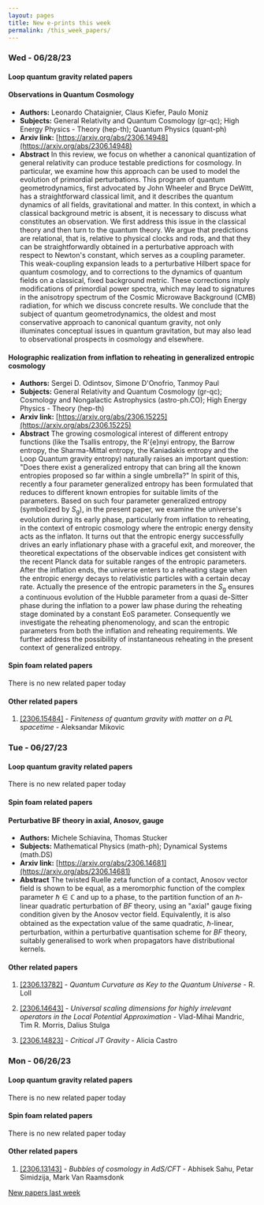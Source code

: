 ```yaml
---
layout: pages
title: New e-prints this week
permalink: /this_week_papers/
---
```




### Wed - 06/28/23

#### Loop quantum gravity related papers

#### **Observations in Quantum Cosmology**
 - **Authors:** Leonardo Chataignier, Claus Kiefer, Paulo Moniz
 - **Subjects:** General Relativity and Quantum Cosmology (gr-qc); High Energy Physics - Theory (hep-th); Quantum Physics (quant-ph)
 - **Arxiv link:** [https://arxiv.org/abs/2306.14948](https://arxiv.org/abs/2306.14948)
 - **Abstract**
 In this review, we focus on whether a canonical quantization of general relativity can produce testable predictions for cosmology. In particular, we examine how this approach can be used to model the evolution of primordial perturbations. This program of quantum geometrodynamics, first advocated by John Wheeler and Bryce DeWitt, has a straightforward classical limit, and it describes the quantum dynamics of all fields, gravitational and matter. In this context, in which a classical background metric is absent, it is necessary to discuss what constitutes an observation. We first address this issue in the classical theory and then turn to the quantum theory. We argue that predictions are relational, that is, relative to physical clocks and rods, and that they can be straightforwardly obtained in a perturbative approach with respect to Newton's constant, which serves as a coupling parameter. This weak-coupling expansion leads to a perturbative Hilbert space for quantum cosmology, and to corrections to the dynamics of quantum fields on a classical, fixed background metric. These corrections imply modifications of primordial power spectra, which may lead to signatures in the anisotropy spectrum of the Cosmic Microwave Background (CMB) radiation, for which we discuss concrete results. We conclude that the subject of quantum geometrodynamics, the oldest and most conservative approach to canonical quantum gravity, not only illuminates conceptual issues in quantum gravitation, but may also lead to observational prospects in cosmology and elsewhere. 

#### **Holographic realization from inflation to reheating in generalized  entropic cosmology**
 - **Authors:** Sergei D. Odintsov, Simone D'Onofrio, Tanmoy Paul
 - **Subjects:** General Relativity and Quantum Cosmology (gr-qc); Cosmology and Nongalactic Astrophysics (astro-ph.CO); High Energy Physics - Theory (hep-th)
 - **Arxiv link:** [https://arxiv.org/abs/2306.15225](https://arxiv.org/abs/2306.15225)
 - **Abstract**
 The growing cosmological interest of different entropy functions (like the Tsallis entropy, the R\'{e}nyi entropy, the Barrow entropy, the Sharma-Mittal entropy, the Kaniadakis entropy and the Loop Quantum gravity entropy) naturally raises an important question: "Does there exist a generalized entropy that can bring all the known entropies proposed so far within a single umbrella?" In spirit of this, recently a four parameter generalized entropy has been formulated that reduces to different known entropies for suitable limits of the parameters. Based on such four parameter generalized entropy (symbolized by $S_\mathrm{g}$), in the present paper, we examine the universe's evolution during its early phase, particularly from inflation to reheating, in the context of entropic cosmology where the entropic energy density acts as the inflaton. It turns out that the entropic energy successfully drives an early inflationary phase with a graceful exit, and moreover, the theoretical expectations of the observable indices get consistent with the recent Planck data for suitable ranges of the entropic parameters. After the inflation ends, the universe enters to a reheating stage when the entropic energy decays to relativistic particles with a certain decay rate. Actually the presence of the entropic parameters in the $S_\mathrm{g}$ ensures a continuous evolution of the Hubble parameter from a quasi de-Sitter phase during the inflation to a power law phase during the reheating stage dominated by a constant EoS parameter. Consequently we investigate the reheating phenomenology, and scan the entropic parameters from both the inflation and reheating requirements. We further address the possibility of instantaneous reheating in the present context of generalized entropy. 

#### Spin foam related papers

There is no new related paper today 



#### Other related papers

1. [[2306.15484]](https://arxiv.org/abs/2306.15484) - *Finiteness of quantum gravity with matter on a PL spacetime* - Aleksandar Mikovic



### Tue - 06/27/23

#### Loop quantum gravity related papers

There is no new related paper today 

#### Spin foam related papers

#### **Perturbative BF theory in axial, Anosov, gauge**
 - **Authors:** Michele Schiavina, Thomas Stucker
 - **Subjects:** Mathematical Physics (math-ph); Dynamical Systems (math.DS)
 - **Arxiv link:** [https://arxiv.org/abs/2306.14681](https://arxiv.org/abs/2306.14681)
 - **Abstract**
 The twisted Ruelle zeta function of a contact, Anosov vector field is shown to be equal, as a meromorphic function of the complex parameter $\hbar\in\mathbb{C}$ and up to a phase, to the partition function of an $\hbar$-linear quadratic perturbation of $BF$ theory, using an "axial" gauge fixing condition given by the Anosov vector field. Equivalently, it is also obtained as the expectation value of the same quadratic, $\hbar$-linear, perturbation, within a perturbative quantisation scheme for $BF$ theory, suitably generalised to work when propagators have distributional kernels. 



#### Other related papers

1. [[2306.13782]](https://arxiv.org/abs/2306.13782) - *Quantum Curvature as Key to the Quantum Universe* - R. Loll

1. [[2306.14643]](https://arxiv.org/abs/2306.14643) - *Universal scaling dimensions for highly irrelevant operators in the  Local Potential Approximation* - Vlad-Mihai Mandric, Tim R. Morris, Dalius Stulga

1. [[2306.14823]](https://arxiv.org/abs/2306.14823) - *Critical JT Gravity* - Alicia Castro



### Mon - 06/26/23

#### Loop quantum gravity related papers

There is no new related paper today 

#### Spin foam related papers

There is no new related paper today 



#### Other related papers

1. [[2306.13143]](https://arxiv.org/abs/2306.13143) - *Bubbles of cosmology in AdS/CFT* - Abhisek Sahu, Petar Simidzija, Mark Van Raamsdonk






[New papers last week]({{site.url}}/archived/weekly/pre-prints/2023/06/26/archived_weekly_papers.html)